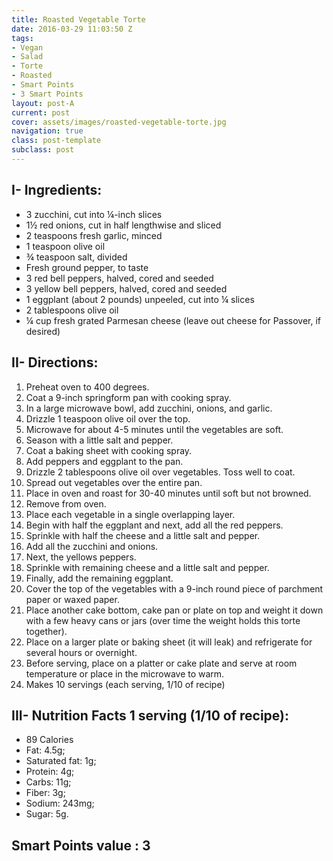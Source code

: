 ```yaml
---
title: Roasted Vegetable Torte
date: 2016-03-29 11:03:50 Z
tags:
- Vegan
- Salad
- Torte
- Roasted
- Smart Points
- 3 Smart Points
layout: post-A
current: post
cover: assets/images/roasted-vegetable-torte.jpg
navigation: true
class: post-template
subclass: post
---
```


## I- Ingredients:

* 3 zucchini, cut into ¼-inch slices
* 1½ red onions, cut in half lengthwise and sliced
* 2 teaspoons fresh garlic, minced
* 1 teaspoon olive oil
* ¾ teaspoon salt, divided
* Fresh ground pepper, to taste
* 3 red bell peppers, halved, cored and seeded
* 3 yellow bell peppers, halved, cored and seeded
* 1 eggplant (about 2 pounds) unpeeled, cut into ¼ slices
* 2 tablespoons olive oil
* ¼ cup fresh grated Parmesan cheese (leave out cheese for Passover, if desired)

## II- Directions:

1. Preheat oven to 400 degrees.
1. Coat a 9-inch springform pan with cooking spray.
1. In a large microwave bowl, add zucchini, onions, and garlic.
1. Drizzle 1 teaspoon olive oil over the top.
1. Microwave for about 4-5 minutes until the vegetables are soft.
1. Season with a little salt and pepper.
1. Coat a baking sheet with cooking spray.
1. Add peppers and eggplant to the pan.
1. Drizzle 2 tablespoons olive oil over vegetables. Toss well to coat.
1. Spread out vegetables over the entire pan.
1. Place in oven and roast for 30-40 minutes until soft but not browned.
1. Remove from oven.
1. Place each vegetable in a single overlapping layer.
1. Begin with half the eggplant and next, add all the red peppers.
1. Sprinkle with half the cheese and a little salt and pepper.
1. Add all the zucchini and onions.
1. Next, the yellows peppers.
1. Sprinkle with remaining cheese and a little salt and pepper.
1. Finally, add the remaining eggplant.
1. Cover the top of the vegetables with a 9-inch round piece of parchment paper or waxed paper.
1. Place another cake bottom, cake pan or plate on top and weight it down with a few heavy cans or jars (over time the weight holds this torte together).
1. Place on a larger plate or baking sheet (it will leak) and refrigerate for several hours or overnight.
1. Before serving, place on a platter or cake plate and serve at room temperature or place in the microwave to warm.
1. Makes 10 servings (each serving, 1/10 of recipe)

## III- Nutrition Facts 1 serving (1/10 of recipe):

* 89 Calories
* Fat: 4.5g;
* Saturated fat: 1g;
* Protein: 4g;
* Carbs: 11g;
* Fiber: 3g;
* Sodium: 243mg;
* Sugar: 5g.

## Smart Points value : 3
